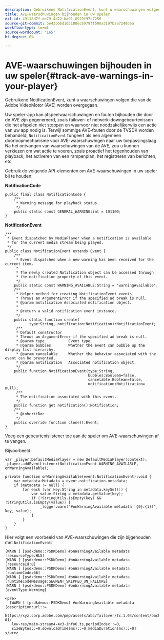 ```yaml
---
description: Gebruikend NotificationEvent, kunt u waarschuwingen volgen die van de Adobe VideoMotor (AVE) worden overgegaan.
title: AVE-waarschuwingen bijhouden in uw speler
exl-id: 49118d7f-ed79-4d22-ba91-8929f97c7256
source-git-commit: be43bbbd1051886c8979ff590a3197b2a7249b6a
workflow-type: tm+mt
source-wordcount: '165'
ht-degree: 0%

---
```


# AVE-waarschuwingen bijhouden in uw speler{#track-ave-warnings-in-your-player}

Gebruikend NotificationEvent, kunt u waarschuwingen volgen die van de Adobe VideoMotor (AVE) worden overgegaan.

Uw speler-app kan afspeelwaarschuwingen en fouten bijhouden die door de AVE zijn gegenereerd, zoals failover- of netwerk-downgebeurtenissen die het afspelen niet stoppen en waarvoor niet noodzakelijkerwijs een actie van uw app nodig is. Terwijl sommige AVE-fouten door de TVSDK worden behandeld, `NotificationEvent` fungeert als een algemeen doorloopmechanisme voor AVE-waarschuwingen naar uw toepassingslaag. Na het ontvangen van waarschuwingen van de AVE, zou u kunnen verkiezen om wat actie te voeren, zoals proactief het tegenhouden van playback, het activeren van een rampenplan, het registreren van berichten, etc.

Gebruik de volgende API-elementen om AVE-waarschuwingen in uw speler bij te houden:

**NotificationCode**

```
public final class NotificationCode { 
    /** 
     * Warning message for playback status. 
     */ 
    public static const GENERAL_WARNING:int = 101100; 
}
```

**NotificationEvent**

```
/** 
 * Event dispatched by MediaPlayer when a notification is available 
 * for the current media stream being played. 
 */ 
public class NotificationEvent extends Event { 
    /** 
     * Event dispatched when a new warning has been received for the current item. 
     * 
     * The newly created Notification object can be accessed through  
     * the notification property of this event. 
     */ 
    public static const WARNING_AVAILABLE:String = "warningAvailable"; 
    /** 
     * Helper method for creating NotificationEvent events. 
     * Throws an ArgumentError if the specified ad break is null. 
     * @param notification Associated notification object. 
     * 
     * @return a valid notification event instance. 
     */ 
    public static function create( 
           type:String, notification:Notification):NotificationEvent; 
     /** 
     * Default constructor 
     * Throws an ArgumentError if the specified ad break is null. 
     * @param type           Event type. 
     * @param bubbles        Whether the event can bubble up the display list hierarchy. 
     * @param cancelable     Whether the behavior associated with the event can be prevented. 
     * @param notification   Associated notification object. 
     */ 
    public function NotificationEvent(type:String,  
                                      bubbles:Boolean=false,  
                                      cancelable:Boolean=false,  
                                      notification:Notification= null); 
     /** 
     * The notification associated with this event. 
     */ 
    public function get notification():Notification; 
    /** 
     * @inheritDoc 
     */ 
    public override function clone():Event; 
}
```

Voeg een gebeurtenislistener toe aan de speler om AVE-waarschuwingen af te vangen.

Bijvoorbeeld:

```
var _player:DefaultMediaPlayer = new DefaultMediaPlayer(context); 
_player.addEventListener(NotificationEvent.WARNING_AVAILABLE, onWarningAvailable); 
 
private function onWarningAvailable(event:NotificationEvent):void { 
    var metadata:Metadata = event.notification.metadata; 
    if (metadata != null) { 
        for each (var key:String in metadata.keySet()) { 
            var value:String = metadata.getValue(key); 
            if (!StringUtils.isEmpty(key) && !StringUtils.isEmpty(value)) { 
                _logger.warn("#onWarningAvailable metadata [{0}:{1}]", key, value); 
            } 
        } 
    } 
} 
```

<!--<a id="example_C35262605D394718B40C084B569A5052"></a>-->

Hier volgt een voorbeeld van AVE-waarschuwingen die zijn bijgehouden met `NotificationEvent`:

```
[WARN ] [psdkdemo::PSDKDemo] #onWarningAvailable metadata [resourceType:HLS] 
[WARN ] [psdkdemo::PSDKDemo] #onWarningAvailable metadata [resourceId:0] 
[WARN ] [psdkdemo::PSDKDemo] #onWarningAvailable metadata [runtimeCode:66] 
[WARN ] [psdkdemo::PSDKDemo] #onWarningAvailable metadata [runtimeCodeMessage:SEGMENT_SKIPPED_ON_FAILURE] 
[WARN ] [psdkdemo::PSDKDemo] #onWarningAvailable metadata [eventType:Warning] 
 
<pre>
  [WARN ] [psdkdemo::PSDKDemo] #onWarningAvailable metadata [description:url::= 
   https://xyz.corp.adobe.com/pmp/assets/abc/failover/tc.1.04/content/backup-01/ 
   low-res/main-stream4-4x3-info6.ts,periodIndex::=0, 
   sizeBytes::=0,downloadTime(ms)::=0,mediaDuration(ms)::=0] 
</pre>
```
